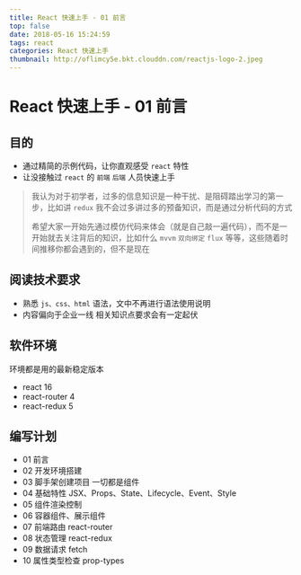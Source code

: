 ```yaml
---
title: React 快速上手 - 01 前言
top: false
date: 2018-05-16 15:24:59
tags: react
categories: React 快速上手
thumbnail: http://oflimcy5e.bkt.clouddn.com/reactjs-logo-2.jpeg
---
```


# React 快速上手 - 01 前言

## 目的

* 通过精简的示例代码，让你直观感受 `react` 特性
* 让没接触过 `react` 的 `前端` `后端` 人员快速上手

> 我认为对于初学者，过多的信息知识是一种干扰、是阻碍踏出学习的第一步，比如讲 `redux` 我不会过多讲过多的预备知识，而是通过分析代码的方式
>
> 希望大家一开始先通过模仿代码来体会（就是自己敲一遍代码），而不是一开始就去关注背后的知识，比如什么 `mvvm` `双向绑定` `flux` 等等，这些随着时间推移你都会遇到的，但不是现在

## 阅读技术要求

* 熟悉 `js、css、html` 语法，文中不再进行语法使用说明
* 内容偏向于企业一线 相关知识点要求会有一定起伏

## 软件环境

环境都是用的最新稳定版本

* react 16
* react-router 4
* react-redux 5

## 编写计划

* 01 前言
* 02 开发环境搭建
* 03 脚手架创建项目 一切都是组件
* 04 基础特性 JSX、Props、State、Lifecycle、Event、Style
* 05 组件渲染控制
* 06 容器组件、展示组件
* 07 前端路由 react-router
* 08 状态管理 react-redux
* 09 数据请求 fetch
* 10 属性类型检查 prop-types
